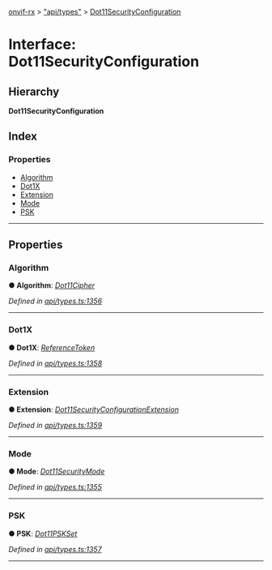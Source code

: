 [onvif-rx](../README.md) > ["api/types"](../modules/_api_types_.md) > [Dot11SecurityConfiguration](../interfaces/_api_types_.dot11securityconfiguration.md)

# Interface: Dot11SecurityConfiguration

## Hierarchy

**Dot11SecurityConfiguration**

## Index

### Properties

* [Algorithm](_api_types_.dot11securityconfiguration.md#algorithm)
* [Dot1X](_api_types_.dot11securityconfiguration.md#dot1x)
* [Extension](_api_types_.dot11securityconfiguration.md#extension)
* [Mode](_api_types_.dot11securityconfiguration.md#mode)
* [PSK](_api_types_.dot11securityconfiguration.md#psk)

---

## Properties

<a id="algorithm"></a>

###  Algorithm

**● Algorithm**: *[Dot11Cipher](../enums/_api_types_.dot11cipher.md)*

*Defined in [api/types.ts:1356](https://github.com/patrickmichalina/onvif-rx/blob/d62cee9/src/api/types.ts#L1356)*

___
<a id="dot1x"></a>

###  Dot1X

**● Dot1X**: *[ReferenceToken](../modules/_api_types_.md#referencetoken)*

*Defined in [api/types.ts:1358](https://github.com/patrickmichalina/onvif-rx/blob/d62cee9/src/api/types.ts#L1358)*

___
<a id="extension"></a>

###  Extension

**● Extension**: *[Dot11SecurityConfigurationExtension](_api_types_.dot11securityconfigurationextension.md)*

*Defined in [api/types.ts:1359](https://github.com/patrickmichalina/onvif-rx/blob/d62cee9/src/api/types.ts#L1359)*

___
<a id="mode"></a>

###  Mode

**● Mode**: *[Dot11SecurityMode](../enums/_api_types_.dot11securitymode.md)*

*Defined in [api/types.ts:1355](https://github.com/patrickmichalina/onvif-rx/blob/d62cee9/src/api/types.ts#L1355)*

___
<a id="psk"></a>

###  PSK

**● PSK**: *[Dot11PSKSet](_api_types_.dot11pskset.md)*

*Defined in [api/types.ts:1357](https://github.com/patrickmichalina/onvif-rx/blob/d62cee9/src/api/types.ts#L1357)*

___

